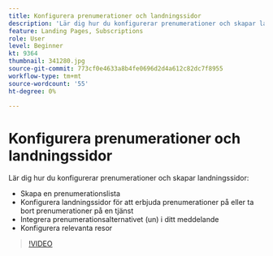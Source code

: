 ```yaml
---
title: Konfigurera prenumerationer och landningssidor
description: 'Lär dig hur du konfigurerar prenumerationer och skapar landningssidor. '
feature: Landing Pages, Subscriptions
role: User
level: Beginner
kt: 9364
thumbnail: 341280.jpg
source-git-commit: 773cf0e4633a8b4fe0696d2d4a612c82dc7f8955
workflow-type: tm+mt
source-wordcount: '55'
ht-degree: 0%

---
```



# Konfigurera prenumerationer och landningssidor

Lär dig hur du konfigurerar prenumerationer och skapar landningssidor:

* Skapa en prenumerationslista
* Konfigurera landningssidor för att erbjuda prenumerationer på eller ta bort prenumerationer på en tjänst
* Integrera prenumerationsalternativet (un) i ditt meddelande
* Konfigurera relevanta resor

>[!VIDEO](https://video.tv.adobe.com/v/341280?quality=12&learn=on)
